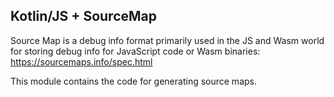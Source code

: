 ## Kotlin/JS + SourceMap

Source Map is a debug info format primarily used in the JS and Wasm world for storing debug info for JavaScript code or Wasm binaries:
https://sourcemaps.info/spec.html

This module contains the code for generating source maps.